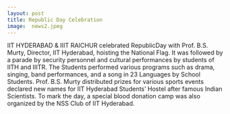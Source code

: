 ```yaml
---
layout: post
title: Republic Day Celebration
image:	news2.jpeg
---
```

IIT HYDERABAD & IIIT RAICHUR celebrated RepublicDay with Prof. B.S. Murty, Director, IIT Hyderabad, hoisting the National Flag. It was followed by a parade by security personnel and cultural performances by students of IITH and IIITR. The Students performed various programs such as drama, singing, band performances, and a song in 23 Languages by School Students. Prof. B.S. Murty distributed prizes for various sports events declared new names for IIT Hyderabad Students’ Hostel after famous Indian Scientists. To mark the day, a special blood donation camp was also organized by the NSS Club of IIT Hyderabad.
